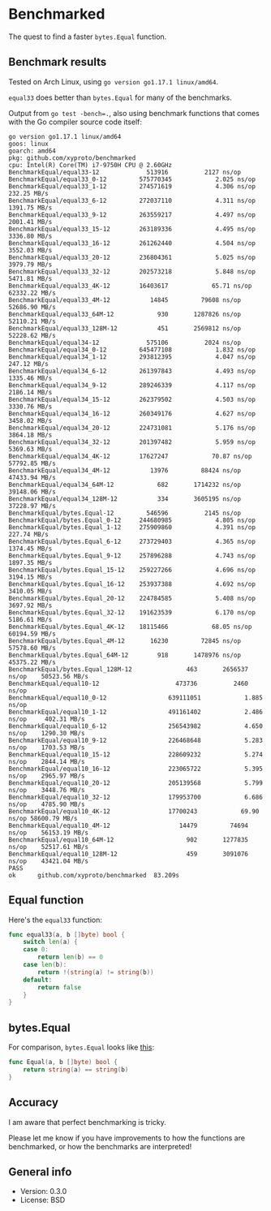 # Benchmarked

The quest to find a faster `bytes.Equal` function.

## Benchmark results

Tested on Arch Linux, using `go version go1.17.1 linux/amd64`.

`equal33` does better than `bytes.Equal` for many of the benchmarks.

Output from `go test -bench=.`, also using benchmark functions that comes with the Go compiler source code itself:

```
go version go1.17.1 linux/amd64
goos: linux
goarch: amd64
pkg: github.com/xyproto/benchmarked
cpu: Intel(R) Core(TM) i7-9750H CPU @ 2.60GHz
BenchmarkEqual/equal33-12         	  513916	      2127 ns/op
BenchmarkEqual/equal33_0-12       	575770345	         2.025 ns/op
BenchmarkEqual/equal33_1-12       	274571619	         4.306 ns/op	 232.25 MB/s
BenchmarkEqual/equal33_6-12       	272037110	         4.311 ns/op	1391.75 MB/s
BenchmarkEqual/equal33_9-12       	263559217	         4.497 ns/op	2001.41 MB/s
BenchmarkEqual/equal33_15-12      	263189336	         4.495 ns/op	3336.80 MB/s
BenchmarkEqual/equal33_16-12      	261262440	         4.504 ns/op	3552.03 MB/s
BenchmarkEqual/equal33_20-12      	236804361	         5.025 ns/op	3979.79 MB/s
BenchmarkEqual/equal33_32-12      	202573218	         5.848 ns/op	5471.81 MB/s
BenchmarkEqual/equal33_4K-12      	16403617	        65.71 ns/op	62332.22 MB/s
BenchmarkEqual/equal33_4M-12      	   14845	     79608 ns/op	52686.90 MB/s
BenchmarkEqual/equal33_64M-12     	     930	   1287826 ns/op	52110.21 MB/s
BenchmarkEqual/equal33_128M-12    	     451	   2569812 ns/op	52228.62 MB/s
BenchmarkEqual/equal34-12         	  575106	      2024 ns/op
BenchmarkEqual/equal34_0-12       	645477108	         1.832 ns/op
BenchmarkEqual/equal34_1-12       	293812395	         4.047 ns/op	 247.12 MB/s
BenchmarkEqual/equal34_6-12       	261397843	         4.493 ns/op	1335.46 MB/s
BenchmarkEqual/equal34_9-12       	289246339	         4.117 ns/op	2186.14 MB/s
BenchmarkEqual/equal34_15-12      	262379502	         4.503 ns/op	3330.76 MB/s
BenchmarkEqual/equal34_16-12      	260349176	         4.627 ns/op	3458.02 MB/s
BenchmarkEqual/equal34_20-12      	224731081	         5.176 ns/op	3864.18 MB/s
BenchmarkEqual/equal34_32-12      	201397482	         5.959 ns/op	5369.63 MB/s
BenchmarkEqual/equal34_4K-12      	17627247	        70.87 ns/op	57792.85 MB/s
BenchmarkEqual/equal34_4M-12      	   13976	     88424 ns/op	47433.94 MB/s
BenchmarkEqual/equal34_64M-12     	     682	   1714232 ns/op	39148.06 MB/s
BenchmarkEqual/equal34_128M-12    	     334	   3605195 ns/op	37228.97 MB/s
BenchmarkEqual/bytes.Equal-12     	  546596	      2145 ns/op
BenchmarkEqual/bytes.Equal_0-12   	244680985	         4.805 ns/op
BenchmarkEqual/bytes.Equal_1-12   	275909860	         4.391 ns/op	 227.74 MB/s
BenchmarkEqual/bytes.Equal_6-12   	273729403	         4.365 ns/op	1374.45 MB/s
BenchmarkEqual/bytes.Equal_9-12   	257896288	         4.743 ns/op	1897.35 MB/s
BenchmarkEqual/bytes.Equal_15-12  	259227266	         4.696 ns/op	3194.15 MB/s
BenchmarkEqual/bytes.Equal_16-12  	253937388	         4.692 ns/op	3410.05 MB/s
BenchmarkEqual/bytes.Equal_20-12  	224784585	         5.408 ns/op	3697.92 MB/s
BenchmarkEqual/bytes.Equal_32-12  	191623539	         6.170 ns/op	5186.61 MB/s
BenchmarkEqual/bytes.Equal_4K-12  	18115466	        68.05 ns/op	60194.59 MB/s
BenchmarkEqual/bytes.Equal_4M-12  	   16230	     72845 ns/op	57578.60 MB/s
BenchmarkEqual/bytes.Equal_64M-12 	     918	   1478976 ns/op	45375.22 MB/s
BenchmarkEqual/bytes.Equal_128M-12         	     463	   2656537 ns/op	50523.56 MB/s
BenchmarkEqual/equal10-12                  	  473736	      2460 ns/op
BenchmarkEqual/equal10_0-12                	639111051	         1.885 ns/op
BenchmarkEqual/equal10_1-12                	491161402	         2.486 ns/op	 402.31 MB/s
BenchmarkEqual/equal10_6-12                	256543982	         4.650 ns/op	1290.30 MB/s
BenchmarkEqual/equal10_9-12                	226468648	         5.283 ns/op	1703.53 MB/s
BenchmarkEqual/equal10_15-12               	228609232	         5.274 ns/op	2844.14 MB/s
BenchmarkEqual/equal10_16-12               	223065722	         5.395 ns/op	2965.97 MB/s
BenchmarkEqual/equal10_20-12               	205139568	         5.799 ns/op	3448.76 MB/s
BenchmarkEqual/equal10_32-12               	179953700	         6.686 ns/op	4785.90 MB/s
BenchmarkEqual/equal10_4K-12               	17700243	        69.90 ns/op	58600.79 MB/s
BenchmarkEqual/equal10_4M-12               	   14479	     74694 ns/op	56153.19 MB/s
BenchmarkEqual/equal10_64M-12              	     902	   1277835 ns/op	52517.61 MB/s
BenchmarkEqual/equal10_128M-12             	     459	   3091076 ns/op	43421.04 MB/s
PASS
ok  	github.com/xyproto/benchmarked	83.209s
```

## Equal function

Here's the `equal33` function:

```go
func equal33(a, b []byte) bool {
    switch len(a) {
    case 0:
        return len(b) == 0
    case len(b):
        return !(string(a) != string(b))
    default:
        return false
    }
}
```

## bytes.Equal

For comparison, `bytes.Equal` looks like [this](https://cs.opensource.google/go/go/+/refs/tags/go1.16.7:src/bytes/bytes.go;l=18):

```go
func Equal(a, b []byte) bool {
    return string(a) == string(b)
}
```

## Accuracy

I am aware that perfect benchmarking is tricky.

Please let me know if you have improvements to how the functions are benchmarked, or how the benchmarks are interpreted!


## General info

* Version: 0.3.0
* License: BSD
